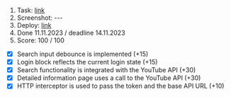 1. Task: [link](https://github.com/rolling-scopes-school/tasks/blob/master/tasks/angular/rxjs-observables-http.md)
2. Screenshot: ---
3. Deploy: [link](https://rolling-scopes-school.github.io/sak74-ANGULAR2023Q4/)
4. Done 11.11.2023 / deadline 14.11.2023
5. Score: 100 / 100

- [x] Search input debounce is implemented (+15)
- [x] Login block reflects the current login state (+15)
- [x] Search functionality is integrated with the YouTube API (+30)
- [x] Detailed information page uses a call to the YouTube API (+30)
- [x] HTTP interceptor is used to pass the token and the base API URL (+10)
